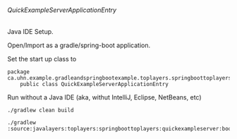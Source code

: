 ######   QuickExampleServerApplicationEntry

Java IDE Setup.

Open/Import as a gradle/spring-boot application.

Set the start up class to 

    package ca.uhn.example.gradleandspringbootexample.toplayers.springboottoplayers.quickexampleserver;
        public class QuickExampleServerApplicationEntry

Run without a Java IDE (aka, withut IntelliJ, Eclipse, NetBeans, etc)

    ./gradlew clean build

    ./gradlew :source:javalayers:toplayers:springboottoplayers:quickexampleserver:bootRun
        
        
